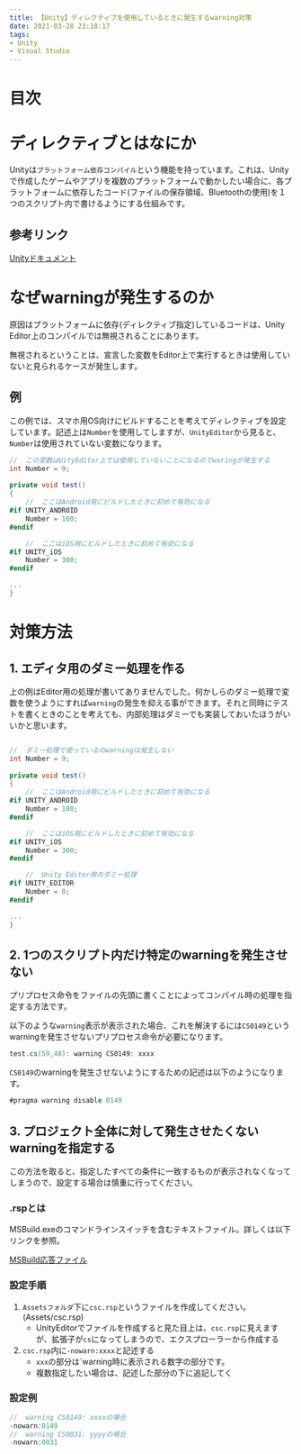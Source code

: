 ```yaml
---
title: 【Unity】ディレクティブを使用しているときに発生するwarning対策
date: 2021-03-28 23:18:17
tags:
- Unity
- Visual Studio
---
```

# 目次
<!-- toc -->
<!-- more -->

# ディレクティブとはなにか
Unityは`プラットフォーム依存コンパイル`という機能を持っています。これは、Unityで作成したゲームやアプリを複数のプラットフォームで動かしたい場合に、各プラットフォームに依存したコード(ファイルの保存領域、Bluetoothの使用)を１つのスクリプト内で書けるようにする仕組みです。

## 参考リンク
[Unityドキュメント](https://docs.unity3d.com/ja/2018.4/Manual/PlatformDependentCompilation.html)

# なぜwarningが発生するのか
原因はプラットフォームに依存(ディレクティブ指定)しているコードは、Unity Editor上のコンパイルでは無視されることにあります。

無視されるということは、宣言した変数をEditor上で実行するときは使用していないと見られるケースが発生します。

## 例
この例では、スマホ用OS向けにビルドすることを考えてディレクティブを設定しています。記述上は`Number`を使用してしますが、`UnityEditor`から見ると、`Number`は使用されていない変数になります。
```c#
//	この変数はUityEditor上では使用していないことになるのでwaringが発生する
int Number = 9;
	
private void test()
{
	//	ここはAndroid用にビルドしたときに初めて有効になる
#if UNITY_ANDROID
	Number = 100;
#endif

	//	ここはiOS用にビルドしたときに初めて有効になる
#if UNITY_iOS
	Number = 300;
#endif

...
}
```

# 対策方法
## 1. エディタ用のダミー処理を作る
上の例はEditor用の処理が書いてありませんでした。何かしらのダミー処理で変数を使うようにすれば`warning`の発生を抑える事ができます。それと同時にテストを書くときのことを考えても、内部処理はダミーでも実装しておいたほうがいいかと思います。

```c#

//	ダミー処理で使っているのwarningは発生しない
int Number = 9;
	
private void test()
{
	//	ここはAndroid用にビルドしたときに初めて有効になる
#if UNITY_ANDROID
	Number = 100;
#endif

	//	ここはiOS用にビルドしたときに初めて有効になる
#if UNITY_iOS
	Number = 300;
#endif

	//	Unity Editor用のダミー処理
#if UNITY_EDITOR
	Number = 0;
#endif

...
}
```

## 2. 1つのスクリプト内だけ特定のwarningを発生させない
プリプロセス命令をファイルの先頭に書くことによってコンパイル時の処理を指定する方法です。

以下のような`warning`表示が表示された場合、これを解決するには`CS0149`というwarningを発生させないプリプロセス命令が必要になります。
```c#
test.cs(59,48): warning CS0149: xxxx
```

`CS0149`のwarningを発生させないようにするための記述は以下のようになります。
```c#
#pragma warning disable 0149
```

## 3. プロジェクト全体に対して発生させたくないwarningを指定する
この方法を取ると、指定したすべての条件に一致するものが表示されなくなってしまうので、設定する場合は慎重に行ってください。

### .rspとは
MSBuild.exeのコマンドラインスイッチを含むテキストファイル。詳しくは以下リンクを参照。

[MSBuild応答ファイル](https://docs.microsoft.com/ja-jp/visualstudio/msbuild/msbuild-response-files?view=vs-2019)

### 設定手順
1. `Assetsフォルダ`下に`csc.rsp`というファイルを作成してください。(Assets/csc.rsp)
	- UnityEditorでファイルを作成すると見た目上は、`csc.rsp`に見えますが、拡張子が`cs`になってしまうので、エクスプローラーから作成する
2. `csc.rsp`内に`-nowarn:xxxx`と記述する
	- `xxx`の部分は`warning時に表示される数字の部分です。
	- 複数指定したい場合は、記述した部分の下に追記してく

### 設定例
```c#
//	warning CS0149: xxxxの場合
-nowarn:0149
//	warning CS0031: yyyyの場合
-nowarn:0031
```
